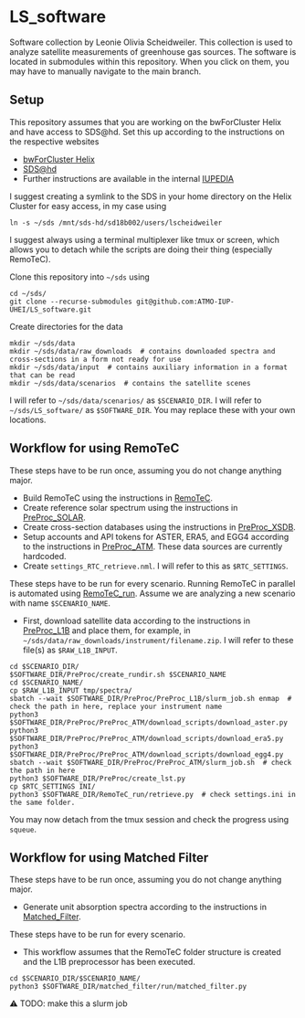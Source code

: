 # LS_software
Software collection by Leonie Olivia Scheidweiler.
This collection is used to analyze satellite measurements of greenhouse gas sources.
The software is located in submodules within this repository.
When you click on them, you may have to manually navigate to the main branch.

## Setup
This repository assumes that you are working on the bwForCluster Helix and have access to SDS@hd.
Set this up according to the instructions on the respective websites
- [bwForCluster Helix](https://wiki.bwhpc.de/e/Helix/Getting_Started)
- [SDS@hd](https://sds-hd.urz.uni-heidelberg.de/management/index.php)
- Further instructions are available in the internal [IUPEDIA](https://iupedia.iup.uni-heidelberg.de:49200/index.php/BwForCluster_HELIX)

I suggest creating a symlink to the SDS in your home directory on the Helix Cluster for easy access, in my case using
```
ln -s ~/sds /mnt/sds-hd/sd18b002/users/lscheidweiler
```

I suggest always using a terminal multiplexer like tmux or screen, which allows you to detach while the scripts are doing their thing (especially RemoTeC).

Clone this repository into `~/sds` using
```
cd ~/sds/
git clone --recurse-submodules git@github.com:ATMO-IUP-UHEI/LS_software.git
```

Create directories for the data
```
mkdir ~/sds/data
mkdir ~/sds/data/raw_downloads  # contains downloaded spectra and cross-sections in a form not ready for use
mkdir ~/sds/data/input  # contains auxiliary information in a format that can be read
mkdir ~/sds/data/scenarios  # contains the satellite scenes
```

I will refer to `~/sds/data/scenarios/` as `$SCENARIO_DIR`.
I will refer to `~/sds/LS_software/` as `$SOFTWARE_DIR`.
You may replace these with your own locations.

## Workflow for using RemoTeC
These steps have to be run once, assuming you do not change anything major.
- Build RemoTeC using the instructions in [RemoTeC](https://github.com/ATMO-IUP-UHEI/LS_RemoTeC/tree/main).
- Create reference solar spectrum using the instructions in [PreProc_SOLAR](https://github.com/ATMO-IUP-UHEI/LS_PreProc/tree/main/PreProc_SOLAR).
- Create cross-section databases using the instructions in [PreProc_XSDB](https://github.com/ATMO-IUP-UHEI/LS_PreProc/tree/main/PreProc_XSDB).
- Setup accounts and API tokens for ASTER, ERA5, and EGG4 according to the instructions in [PreProc_ATM](https://github.com/ATMO-IUP-UHEI/LS_PreProc/tree/main/PreProc_ATM). These data sources are currently hardcoded.
- Create `settings_RTC_retrieve.nml`. I will refer to this as `$RTC_SETTINGS`.

These steps have to be run for every scenario.
Running RemoTeC in parallel is automated using [RemoTeC_run](https://github.com/ATMO-IUP-UHEI/LS_RemoTeC_run/tree/main).
Assume we are analyzing a new scenario with name `$SCENARIO_NAME`.
- First, download satellite data according to the instructions in [PreProc_L1B](https://github.com/ATMO-IUP-UHEI/LS_PreProc/tree/main/PreProc_L1B) and place them, for example, in `~/sds/data/raw_downloads/instrument/filename.zip`. I will refer to these file(s) as `$RAW_L1B_INPUT`.
```
cd $SCENARIO_DIR/
$SOFTWARE_DIR/PreProc/create_rundir.sh $SCENARIO_NAME
cd $SCENARIO_NAME/
cp $RAW_L1B_INPUT tmp/spectra/
sbatch --wait $SOFTWARE_DIR/PreProc/PreProc_L1B/slurm_job.sh enmap  # check the path in here, replace your instrument name
python3 $SOFTWARE_DIR/PreProc/PreProc_ATM/download_scripts/download_aster.py
python3 $SOFTWARE_DIR/PreProc/PreProc_ATM/download_scripts/download_era5.py
python3 $SOFTWARE_DIR/PreProc/PreProc_ATM/download_scripts/download_egg4.py
sbatch --wait $SOFTWARE_DIR/PreProc/PreProc_ATM/slurm_job.sh  # check the path in here
python3 $SOFTWARE_DIR/PreProc/create_lst.py
cp $RTC_SETTINGS INI/
python3 $SOFTWARE_DIR/RemoTeC_run/retrieve.py  # check settings.ini in the same folder.
```
You may now detach from the tmux session and check the progress using `squeue`.

## Workflow for using Matched Filter
These steps have to be run once, assuming you do not change anything major.
- Generate unit absorption spectra according to the instructions in [Matched_Filter](https://github.com/ATMO-IUP-UHEI/LS_matched_filter/tree/main).

These steps have to be run for every scenario.
- This workflow assumes that the RemoTeC folder structure is created and the L1B preprocessor has been executed.
```
cd $SCENARIO_DIR/$SCENARIO_NAME/
python3 $SOFTWARE_DIR/matched_filter/run/matched_filter.py
```

⚠️ TODO: make this a slurm job
